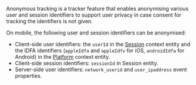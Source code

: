 Anonymous tracking is a tracker feature that enables anonymising various user and session identifiers to support user privacy in case consent for tracking the identifiers is not given.

On mobile, the following user and session identifiers can be anonymised:

* Client-side user identifiers: the `userId` in the [Session](http://iglucentral.com/schemas/com.snowplowanalytics.snowplow/client_session/jsonschema/1-0-2) context entity and the IDFA identifiers (`appleIdfa` and `appleIdfv` for iOS, `androidIdfa` for Android) in the [Platform](http://iglucentral.com/schemas/com.snowplowanalytics.snowplow/mobile_context/jsonschema/1-0-2) context entity.
* Client-side session identifiers: `sessionId` in Session entity.
* Server-side user identifiers: `network_userid` and `user_ipaddress` event properties.
